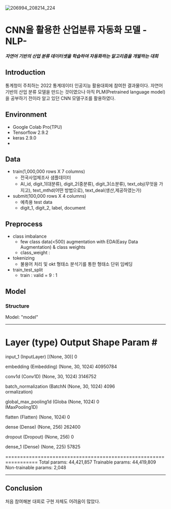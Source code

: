 ![206994_208214_224](https://user-images.githubusercontent.com/37128004/197730936-312a4914-0429-4c2a-aae0-533d36ff8478.jpg)
# CNN을 활용한 산업분류 자동화 모델 -NLP-
***자연어 기반의 산업 분류 데이터셋을 학습하여 자동화하는 알고리즘을 개발하는 대회***

## Introduction
통계청이 주최하는 2022 통계데이터 인공지능 활용대회에 참여한 결과물이다. 자연어 기반의 산업 분류 모델을 만드는 것이였으나 아직 PLM(Pretrained language model)을 공부하기 전이라 알고 있던 CNN 모델구조를 활용하였다. 

## Environment
- Google Colab Pro(TPU)
- Tensorflow 2.9.2
- keras 2.9.0
- 

## Data
- train(1,000,000 rows X 7 columns)
  - 전국사업체조사 샘플데이터
  - AI_id, digit_1(대분류), digit_2(중분류), digit_3(소분류), text_obj(무엇을 가지고), text_mthd(어떤 방법으로), text_deal(생산,제공하였는가)
- submit(100,000 rows X 4 columns)
  - 예측용 test data
  - digit_1, digit_2, label, document

## Preprocess
- class imbalance
  - few class data(<500) augmentation with EDA(Easy Data Augmentation) & class weights
  - class_weight : 
- tokenizing
  - 불용어 처리 및 okt 형태소 분석기를 통한 형태소 단위 임베딩
- train_test_split
  - train : valid = 9 : 1

## Model
### Structure
Model: "model"
_________________________________________________________________
 Layer (type)                Output Shape              Param #   
=================================================================
 input_1 (InputLayer)        [(None, 30)]              0         
                                                                 
 embedding (Embedding)       (None, 30, 1024)          40950784  
                                                                 
 conv1d (Conv1D)             (None, 30, 1024)          3146752   
                                                                 
 batch_normalization (BatchN  (None, 30, 1024)         4096      
 ormalization)                                                   
                                                                 
 global_max_pooling1d (Globa  (None, 1024)             0         
 lMaxPooling1D)                                                  
                                                                 
 flatten (Flatten)           (None, 1024)              0         
                                                                 
 dense (Dense)               (None, 256)               262400    
                                                                 
 dropout (Dropout)           (None, 256)               0         
                                                                 
 dense_1 (Dense)             (None, 225)               57825     
                                                                 
=================================================================
Total params: 44,421,857
Trainable params: 44,419,809
Non-trainable params: 2,048
_________________________________________________________________


















## Conclusion
처음 참여해본 대회로 구현 자체도 어려움이 많았다. 
